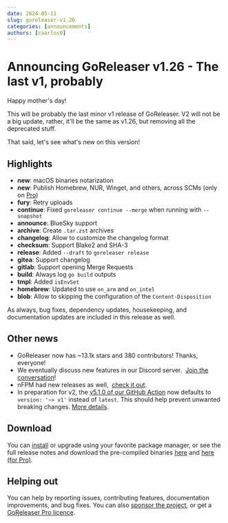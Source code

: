 ```yaml
---
date: 2024-05-11
slug: goreleaser-v1.26
categories: [announcements]
authors: [caarlos0]
---
```


# Announcing GoReleaser v1.26 - The last v1, probably

Happy mother's day!

This will be probably the last minor v1 release of GoReleaser.
V2 will not be a big update, rather, it'll be the same as v1.26, but removing
all the deprecated stuff.

That said, let's see what's new on this version!

<!-- more -->

## Highlights

- **new**: macOS binaries notarization
- **new**: Publish Homebrew, NUR, Winget, and others, across SCMs (only on [Pro][pro])
- **fury**: Retry uploads
- **continue**: Fixed `goreleaser continue --merge` when running with
  `--snapshot`
- **announce**: BlueSky support
- **archive**: Create `.tar.zst` archives
- **changelog**: Allow to customize the changelog format
- **checksum**: Support Blake2 and SHA-3
- **release**: Added `--draft` to `goreleaser release`
- **gitea**: Support changelog
- **gitlab**: Support opening Merge Requests
- **build**: Always log `go build` outputs
- **tmpl**: Added `isEnvSet`
- **homebrew**: Updated to use `on_arm` and `on_intel`
- **blob**: Allow to skipping the configuration of the `Content-Disposition`

As always, bug fixes, dependency updates, housekeeping, and documentation
updates are included in this release as well.

## Other news

- GoReleaser now has ~13.1k stars and 380 contributors! Thanks, everyone!
- We eventually discuss new features in our Discord server. 
  [Join the conversation][discord]!
- nFPM had new releases as well, 
  [check it out](https://github.com/goreleaser/nfpm/releases).
- In preparation for v2, the
  [v5.1.0 of our GitHub Action](https://github.com/goreleaser/goreleaser-action/releases/tag/v5.1.0)
  now defaults to `version: '~> v1'` instead of `latest`.
  This should help prevent unwanted breaking changes.
  [More details](https://github.com/goreleaser/goreleaser-action/pull/461).

## Download

You can [install][] or upgrade using your favorite package manager, or see the
full release notes and download the pre-compiled binaries [here][oss-rel] and
[here (for Pro)][pro-rel].

## Helping out

You can help by reporting issues, contributing features, documentation
improvements, and bug fixes.
You can also [sponsor the project](/sponsors), or get a
[GoReleaser Pro licence][pro].

[pro]: /pro
[install]: https://goreleaser.com/install
[pro-rel]: https://github.com/goreleaser/goreleaser-pro/releases/tag/v1.26.0-pro
[oss-rel]: https://github.com/goreleaser/goreleaser/releases/tag/v1.26.0
[discord]: https://goreleaser.com/discord
